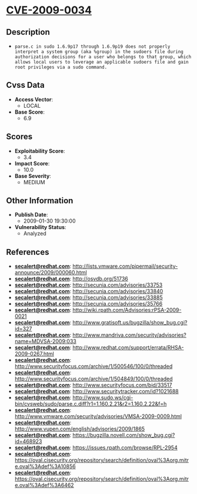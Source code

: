 
# [CVE-2009-0034](http://lists.vmware.com/pipermail/security-announce/2009/000060.html)

## Description

- `parse.c in sudo 1.6.9p17 through 1.6.9p19 does not properly interpret a system group (aka %group) in the sudoers file during authorization decisions for a user who belongs to that group, which allows local users to leverage an applicable sudoers file and gain root privileges via a sudo command.`

## Cvss Data

- **Access Vector**:
  - LOCAL
- **Base Score**:
  - 6.9

## Scores

- **Exploitability Score**:
  - 3.4
- **Impact Score**:
  - 10.0
- **Base Severity**:
  - MEDIUM

## Other Information

- **Publish Date**:
  - 2009-01-30 19:30:00
- **Vulnerability Status**:
  - Analyzed

## References

- **secalert@redhat.com**: http://lists.vmware.com/pipermail/security-announce/2009/000060.html
- **secalert@redhat.com**: http://osvdb.org/51736
- **secalert@redhat.com**: http://secunia.com/advisories/33753
- **secalert@redhat.com**: http://secunia.com/advisories/33840
- **secalert@redhat.com**: http://secunia.com/advisories/33885
- **secalert@redhat.com**: http://secunia.com/advisories/35766
- **secalert@redhat.com**: http://wiki.rpath.com/Advisories:rPSA-2009-0021
- **secalert@redhat.com**: http://www.gratisoft.us/bugzilla/show_bug.cgi?id=327
- **secalert@redhat.com**: http://www.mandriva.com/security/advisories?name=MDVSA-2009:033
- **secalert@redhat.com**: http://www.redhat.com/support/errata/RHSA-2009-0267.html
- **secalert@redhat.com**: http://www.securityfocus.com/archive/1/500546/100/0/threaded
- **secalert@redhat.com**: http://www.securityfocus.com/archive/1/504849/100/0/threaded
- **secalert@redhat.com**: http://www.securityfocus.com/bid/33517
- **secalert@redhat.com**: http://www.securitytracker.com/id?1021688
- **secalert@redhat.com**: http://www.sudo.ws/cgi-bin/cvsweb/sudo/parse.c.diff?r1=1.160.2.21&r2=1.160.2.22&f=h
- **secalert@redhat.com**: http://www.vmware.com/security/advisories/VMSA-2009-0009.html
- **secalert@redhat.com**: http://www.vupen.com/english/advisories/2009/1865
- **secalert@redhat.com**: https://bugzilla.novell.com/show_bug.cgi?id=468923
- **secalert@redhat.com**: https://issues.rpath.com/browse/RPL-2954
- **secalert@redhat.com**: https://oval.cisecurity.org/repository/search/definition/oval%3Aorg.mitre.oval%3Adef%3A10856
- **secalert@redhat.com**: https://oval.cisecurity.org/repository/search/definition/oval%3Aorg.mitre.oval%3Adef%3A6462
